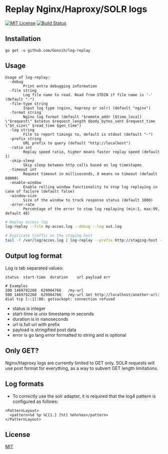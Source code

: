 # Replay Nginx/Haproxy/SOLR logs

[![MIT License][license-image]][license-url]
[![Build Status](https://travis-ci.org/Gonzih/log-replay.svg?branch=master)](https://travis-ci.org/Gonzih/log-replay)

## Installation

```
go get -u github.com/Gonzih/log-replay
```

## Usage

```
Usage of log-replay:
  -debug
    	Print extra debugging information
  -file string
    	Log file name to read. Read from STDIN if file name is '-' (default "-")
  -file-type string
    	Input log type (nginx, haproxy or solr) (default "nginx")
  -format string
    	Nginx log format (default "$remote_addr [$time_local] \"$request\" $status $request_length $body_bytes_sent $request_time \"$t_size\" $read_time $gen_time")
  -log string
    	File to report timings to, default is stdout (default "-")
  -prefix string
    	URL prefix to query (default "http://localhost")
  -ratio int
    	Replay speed ratio, higher means faster replay speed (default 1)
  -skip-sleep
    	Skip sleep between http calls based on log timestapms
  -timeout int
    	Request timeout in milliseconds, 0 means no timeout (default 60000)
  -enable-window
        Enable rolling window functionality to stop log replaying in case of failure (default false)
  -window-size
        Size of the window to track response status (default 1000)
  -error-rate
        Percentage of the error to stop log replaying (min:1, max:99, default 40)
```

```bash
# Replay access log
log-replay --file my-acces.log --debug --log out.log

# Duplicate traffic on the staging host
tail -f /var/log/acces.log | log-replay --prefix http://staging-host --log staging.log --skip-sleep
```

## Output log format

Log is tab separated values:

```
status	start-time	duration	url payload err

# Examples
200	1469792268	629904766	/my-url
500	1469792268	629904766	/my-url	Get http://localhost/another-url: dial tcp [::1]:80: getsockopt: connection refused
```

* status is integer
* start-time is unix timestamp in seconds
* duration is in nanoseconds
* url is full url with prefix
* payload is stringified post data
* error is go lang error formatted to string and is optional

## Only GET?

Nginx/Haproxy logs are currently limited to GET only.
SOLR requests will use post format for everything, as a way to subvert GET length limitations.

## Log formats

* To correctly use the solr adapter, it is required that the log4 pattern is configured as follows:

```
<PatternLayout>
  <pattern>%d %p %C{1.} [%t] %m%n%ex</pattern>
</PatternLayout>
```

## License

[MIT](LICENSE)

[license-url]: LICENSE

[license-image]: https://img.shields.io/github/license/mashape/apistatus.svg

[capture]: capture.png

